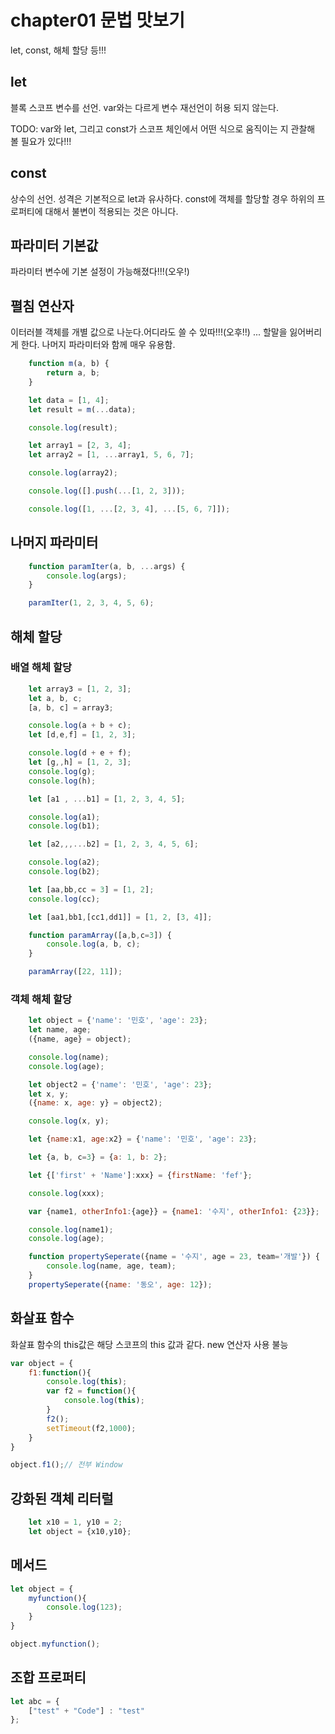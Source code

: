 # chapter01 문법 맛보기
let, const, 해체 할당 등!!!

## let
블록 스코프 변수를 선언. var와는 다르게 변수 재선언이 허용 되지 않는다.

TODO: var와 let, 그리고 const가 스코프 체인에서 어떤 식으로 움직이는 지 관찰해 볼 필요가 있다!!!

## const
상수의 선언. 성격은 기본적으로 let과 유사하다. const에
객체를 할당할 경우 하위의 프로퍼티에 대해서 불변이 적용되는 것은 아니다.

## 파라미터 기본값
파라미터 변수에 기본 설정이 가능해졌다!!!(오우!)

## 펼침 연산자
이터러블 객체를 개별 값으로 나눈다.어디라도 쓸 수 있따!!!(오후!!)
... 할말을 잃어버리게 한다. 나머지 파라미터와 함께 매우 유용함.

```javascript
    function m(a, b) {
        return a, b;
    }

    let data = [1, 4];
    let result = m(...data);

    console.log(result);

    let array1 = [2, 3, 4];
    let array2 = [1, ...array1, 5, 6, 7];

    console.log(array2);

    console.log([].push(...[1, 2, 3]));

    console.log([1, ...[2, 3, 4], ...[5, 6, 7]]);
```
## 나머지 파라미터
```javascript
    function paramIter(a, b, ...args) {
        console.log(args);
    }

    paramIter(1, 2, 3, 4, 5, 6);
```
## 해체 할당
### 배열 해체 할당
```javascript
    let array3 = [1, 2, 3];
    let a, b, c;
    [a, b, c] = array3;

    console.log(a + b + c);
    let [d,e,f] = [1, 2, 3];

    console.log(d + e + f);
    let [g,,h] = [1, 2, 3];
    console.log(g);
    console.log(h);

    let [a1 , ...b1] = [1, 2, 3, 4, 5];

    console.log(a1);
    console.log(b1);

    let [a2,,,...b2] = [1, 2, 3, 4, 5, 6];

    console.log(a2);
    console.log(b2);

    let [aa,bb,cc = 3] = [1, 2];
    console.log(cc);

    let [aa1,bb1,[cc1,dd1]] = [1, 2, [3, 4]];

    function paramArray([a,b,c=3]) {
        console.log(a, b, c);
    }

    paramArray([22, 11]);
```
### 객체 해체 할당
```javascript
    let object = {'name': '민호', 'age': 23};
    let name, age;
    ({name, age} = object);

    console.log(name);
    console.log(age);

    let object2 = {'name': '민호', 'age': 23};
    let x, y;
    ({name: x, age: y} = object2);

    console.log(x, y);

    let {name:x1, age:x2} = {'name': '민호', 'age': 23};

    let {a, b, c=3} = {a: 1, b: 2};

    let {['first' + 'Name']:xxx} = {firstName: 'fef'};

    console.log(xxx);

    var {name1, otherInfo1:{age}} = {name1: '수지', otherInfo1: {23}};

    console.log(name1);
    console.log(age);

    function propertySeperate({name = '수지', age = 23, team='개발'}) {
        console.log(name, age, team);
    }
    propertySeperate({name: '동오', age: 12});
```
## 화살표 함수
화살표 함수의 this값은 해당 스코프의 this 값과 같다.
new 연산자 사용 불능

```javascript
var object = {
    f1:function(){
        console.log(this);
        var f2 = function(){
            console.log(this);
        }
        f2();
        setTimeout(f2,1000);
    }
}

object.f1();// 전부 Window
```

## 강화된 객체 리터럴
```javascript
    let x10 = 1, y10 = 2;
    let object = {x10,y10};
```

## 메서드
```javascript
let object = {
    myfunction(){
        console.log(123);
    }
}

object.myfunction();
```
## 조합 프로퍼티
```javascript
let abc = {
    ["test" + "Code"] : "test"
};
```